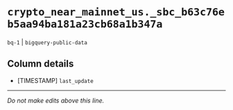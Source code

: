 # `crypto_near_mainnet_us._sbc_b63c76eb5aa94ba181a23cb68a1b347a`
`bq-1` | `bigquery-public-data`

## Column details
* [TIMESTAMP] `last_update`

-------------------------------------------------------------------------------
*Do not make edits above this line.*
